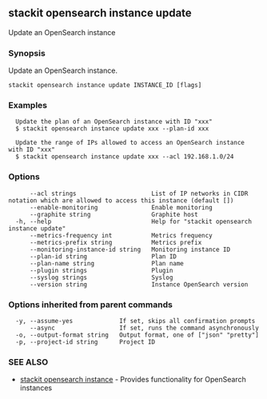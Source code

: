 ## stackit opensearch instance update

Update an OpenSearch instance

### Synopsis

Update an OpenSearch instance.

```
stackit opensearch instance update INSTANCE_ID [flags]
```

### Examples

```
  Update the plan of an OpenSearch instance with ID "xxx"
  $ stackit opensearch instance update xxx --plan-id xxx

  Update the range of IPs allowed to access an OpenSearch instance with ID "xxx"
  $ stackit opensearch instance update xxx --acl 192.168.1.0/24
```

### Options

```
      --acl strings                     List of IP networks in CIDR notation which are allowed to access this instance (default [])
      --enable-monitoring               Enable monitoring
      --graphite string                 Graphite host
  -h, --help                            Help for "stackit opensearch instance update"
      --metrics-frequency int           Metrics frequency
      --metrics-prefix string           Metrics prefix
      --monitoring-instance-id string   Monitoring instance ID
      --plan-id string                  Plan ID
      --plan-name string                Plan name
      --plugin strings                  Plugin
      --syslog strings                  Syslog
      --version string                  Instance OpenSearch version
```

### Options inherited from parent commands

```
  -y, --assume-yes             If set, skips all confirmation prompts
      --async                  If set, runs the command asynchronously
  -o, --output-format string   Output format, one of ["json" "pretty"]
  -p, --project-id string      Project ID
```

### SEE ALSO

* [stackit opensearch instance](./stackit_opensearch_instance.md)	 - Provides functionality for OpenSearch instances


